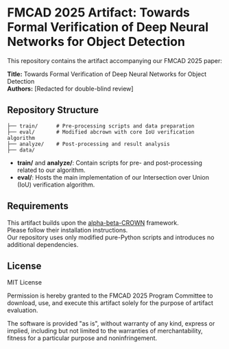 # FMCAD 2025 Artifact: Towards Formal Verification of Deep Neural Networks for Object Detection

This repository contains the artifact accompanying our FMCAD 2025 paper:

**Title:** Towards Formal Verification of Deep Neural Networks for Object Detection  
**Authors:** [Redacted for double-blind review]

## Repository Structure

```
├── train/      # Pre-processing scripts and data preparation  
├── eval/       # Modified abcrown with core IoU verification algorithm  
├── analyze/    # Post-processing and result analysis
├── data/       
```

- **train/** and **analyze/**: Contain scripts for pre- and post-processing related to our algorithm.  
- **eval/**: Hosts the main implementation of our Intersection over Union (IoU) verification algorithm.

## Requirements

This artifact builds upon the [alpha-beta-CROWN](https://github.com/Verified-Intelligence/alpha-beta-CROWN) framework.  
Please follow their installation instructions.  
Our repository uses only modified pure-Python scripts and introduces no additional dependencies.

## License

MIT License

Permission is hereby granted to the FMCAD 2025 Program Committee to download, use, and execute this artifact solely for the purpose of artifact evaluation.

The software is provided "as is", without warranty of any kind, express or implied, including but not limited to the warranties of merchantability, fitness for a particular purpose and noninfringement.
